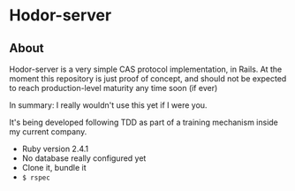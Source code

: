 # Hodor-server

## About
Hodor-server is a very simple CAS protocol implementation, in Rails.
At the moment this repository is just proof of concept, and should not be expected to reach production-level maturity any time soon (if ever)

In summary: I really wouldn't use this yet if I were you.

It's being developed following TDD as part of a training mechanism inside my current company.

* Ruby version 2.4.1
* No database really configured yet
* Clone it, bundle it
* `$ rspec`